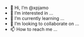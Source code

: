 - 👋 Hi, I’m @xpjamo
- 👀 I’m interested in ...
- 🌱 I’m currently learning ...
- 💞️ I’m looking to collaborate on ...
- 📫 How to reach me ...

<!---
xpjamo/xpjamo is a ✨ special ✨ repository because its `README.md` (this file) appears on your GitHub profile.
You can click the Preview link to take a look at your changes.
--->
